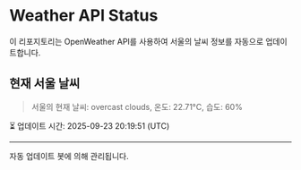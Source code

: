 
# Weather API Status

이 리포지토리는 OpenWeather API를 사용하여 서울의 날씨 정보를 자동으로 업데이트합니다.

## 현재 서울 날씨
> 서울의 현재 날씨: overcast clouds, 온도: 22.71°C, 습도: 60%

⏳ 업데이트 시간: 2025-09-23 20:19:51 (UTC)

---
자동 업데이트 봇에 의해 관리됩니다.
